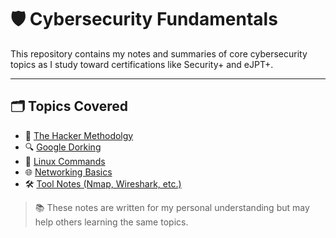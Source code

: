 # 🛡️ Cybersecurity Fundamentals

This repository contains my notes and summaries of core cybersecurity topics as I study toward certifications like Security+ and eJPT+.

---

## 🗂️ Topics Covered

- 🧱 [The Hacker Methodolgy](hacker-methodology.md)
- 🔍 [Google Dorking](google-dorking.md)
- 🐧 [Linux Commands](linux-commands.md)
- 🌐 [Networking Basics](networking-basics.md)
- 🛠️ [Tool Notes (Nmap, Wireshark, etc.)](tools-overview.md)

> 📚 These notes are written for my personal understanding but may help others learning the same topics.
